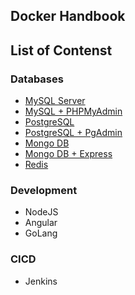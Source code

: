## Docker Handbook

## List of Contenst
### Databases
- [MySQL Server](mysql-server)
- [MySQL + PHPMyAdmin](mysql-server-phpmyadmin)
- [PostgreSQL](postgresql)
- [PostgreSQL + PgAdmin](postgresql_pgadmin)
- [Mongo DB](mongodb)
- [Mongo DB + Express](mongodb-express)
- [Redis]()

### Development
- NodeJS
- Angular 
- GoLang

### CICD
- Jenkins
